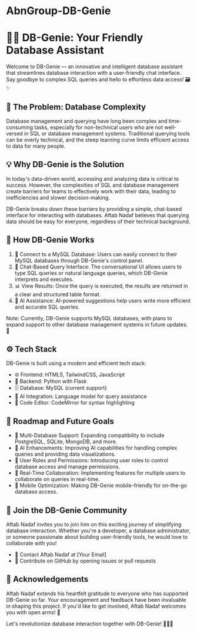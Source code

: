 # AbnGroup-DB-Genie

# 🧞‍♂️ DB-Genie: Your Friendly Database Assistant

Welcome to DB-Genie — an innovative and intelligent database assistant that streamlines database interaction with a user-friendly chat interface. Say goodbye to complex SQL queries and hello to effortless data access! 🗃️✨

## 🎯 The Problem: Database Complexity

Database management and querying have long been complex and time-consuming tasks, especially for non-technical users who are not well-versed in SQL or database management systems. Traditional querying tools can be overly technical, and the steep learning curve limits efficient access to data for many people.

## 💡 Why DB-Genie is the Solution

In today's data-driven world, accessing and analyzing data is critical to success. However, the complexities of SQL and database management create barriers for teams to effectively work with their data, leading to inefficiencies and slower decision-making.

DB-Genie breaks down these barriers by providing a simple, chat-based interface for interacting with databases. Aftab Nadaf believes that querying data should be easy for everyone, regardless of their technical background.

## 🧞 How DB-Genie Works

1. 🔌 Connect to a MySQL Database: Users can easily connect to their MySQL databases through DB-Genie's control panel.
2. 💬 Chat-Based Query Interface: The conversational UI allows users to type SQL queries or natural language queries, which DB-Genie interprets and executes.
3. 📊 View Results: Once the query is executed, the results are returned in a clear and structured table format.
4. 🧠 AI Assistance: AI-powered suggestions help users write more efficient and accurate SQL queries.

Note: Currently, DB-Genie supports MySQL databases, with plans to expand support to other database management systems in future updates. 🚀

## ⚙️ Tech Stack

DB-Genie is built using a modern and efficient tech stack:

- 🌐 Frontend: HTML5, TailwindCSS, JavaScript
- 🐍 Backend: Python with Flask
- 🗄️ Database: MySQL (current support)
- 🧠 AI Integration: Language model for query assistance
- 📝 Code Editor: CodeMirror for syntax highlighting

## 🚀 Roadmap and Future Goals

- 🔄 Multi-Database Support: Expanding compatibility to include PostgreSQL, SQLite, MongoDB, and more.
- 🧠 AI Enhancements: Improving AI capabilities for handling complex queries and providing data visualizations.
- 👥 User Roles and Permissions: Introducing user roles to control database access and manage permissions.
- 👥 Real-Time Collaboration: Implementing features for multiple users to collaborate on queries in real-time.
- 📱 Mobile Optimization: Making DB-Genie mobile-friendly for on-the-go database access.

## 🤝 Join the DB-Genie Community

Aftab Nadaf invites you to join him on this exciting journey of simplifying database interaction. Whether you're a developer, a database administrator, or someone passionate about building user-friendly tools, he would love to collaborate with you!

- 📧 Contact Aftab Nadaf at [Your Email]
- 🐙 Contribute on GitHub by opening issues or pull requests

## 🙌 Acknowledgements

Aftab Nadaf extends his heartfelt gratitude to everyone who has supported DB-Genie so far. Your encouragement and feedback have been invaluable in shaping this project. If you'd like to get involved, Aftab Nadaf welcomes you with open arms! 🎉

Let's revolutionize database interaction together with DB-Genie! 🧞‍♂️✨
